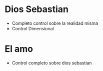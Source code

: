 # Dios Sebastian

* Completo control sobre la realidad misma
* Control Dimensional

# El amo

* Control completo sobre dios sebastian
